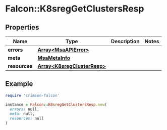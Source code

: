 # Falcon::K8sregGetClustersResp

## Properties

| Name | Type | Description | Notes |
| ---- | ---- | ----------- | ----- |
| **errors** | [**Array&lt;MsaAPIError&gt;**](MsaAPIError.md) |  |  |
| **meta** | [**MsaMetaInfo**](MsaMetaInfo.md) |  |  |
| **resources** | [**Array&lt;K8sregClusterResp&gt;**](K8sregClusterResp.md) |  |  |

## Example

```ruby
require 'crimson-falcon'

instance = Falcon::K8sregGetClustersResp.new(
  errors: null,
  meta: null,
  resources: null
)
```

